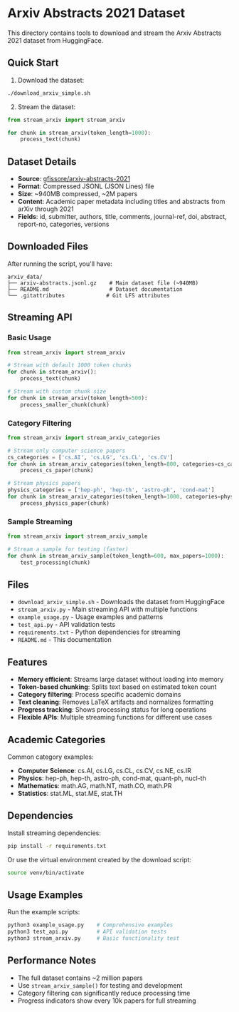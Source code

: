 # Arxiv Abstracts 2021 Dataset

This directory contains tools to download and stream the Arxiv Abstracts 2021 dataset from HuggingFace.

## Quick Start

1. Download the dataset:
```bash
./download_arxiv_simple.sh
```

2. Stream the dataset:
```python
from stream_arxiv import stream_arxiv

for chunk in stream_arxiv(token_length=1000):
    process_text(chunk)
```

## Dataset Details

- **Source**: [gfissore/arxiv-abstracts-2021](https://huggingface.co/datasets/gfissore/arxiv-abstracts-2021)
- **Format**: Compressed JSONL (JSON Lines) file
- **Size**: ~940MB compressed, ~2M papers
- **Content**: Academic paper metadata including titles and abstracts from arXiv through 2021
- **Fields**: id, submitter, authors, title, comments, journal-ref, doi, abstract, report-no, categories, versions

## Downloaded Files

After running the script, you'll have:
```
arxiv_data/
├── arxiv-abstracts.jsonl.gz    # Main dataset file (~940MB)
├── README.md                   # Dataset documentation
└── .gitattributes             # Git LFS attributes
```

## Streaming API

### Basic Usage

```python
from stream_arxiv import stream_arxiv

# Stream with default 1000 token chunks
for chunk in stream_arxiv():
    process_text(chunk)

# Stream with custom chunk size  
for chunk in stream_arxiv(token_length=500):
    process_smaller_chunk(chunk)
```

### Category Filtering

```python
from stream_arxiv import stream_arxiv_categories

# Stream only computer science papers
cs_categories = ['cs.AI', 'cs.LG', 'cs.CL', 'cs.CV']
for chunk in stream_arxiv_categories(token_length=800, categories=cs_categories):
    process_cs_paper(chunk)

# Stream physics papers
physics_categories = ['hep-ph', 'hep-th', 'astro-ph', 'cond-mat']
for chunk in stream_arxiv_categories(token_length=1000, categories=physics_categories):
    process_physics_paper(chunk)
```

### Sample Streaming

```python
from stream_arxiv import stream_arxiv_sample

# Stream a sample for testing (faster)
for chunk in stream_arxiv_sample(token_length=600, max_papers=1000):
    test_processing(chunk)
```

## Files

- `download_arxiv_simple.sh` - Downloads the dataset from HuggingFace
- `stream_arxiv.py` - Main streaming API with multiple functions
- `example_usage.py` - Usage examples and patterns
- `test_api.py` - API validation tests
- `requirements.txt` - Python dependencies for streaming
- `README.md` - This documentation

## Features

- **Memory efficient**: Streams large dataset without loading into memory
- **Token-based chunking**: Splits text based on estimated token count
- **Category filtering**: Process specific academic domains
- **Text cleaning**: Removes LaTeX artifacts and normalizes formatting
- **Progress tracking**: Shows processing status for long operations
- **Flexible APIs**: Multiple streaming functions for different use cases

## Academic Categories

Common category examples:
- **Computer Science**: cs.AI, cs.LG, cs.CL, cs.CV, cs.NE, cs.IR
- **Physics**: hep-ph, hep-th, astro-ph, cond-mat, quant-ph, nucl-th  
- **Mathematics**: math.AG, math.NT, math.CO, math.PR
- **Statistics**: stat.ML, stat.ME, stat.TH

## Dependencies

Install streaming dependencies:
```bash
pip install -r requirements.txt
```

Or use the virtual environment created by the download script:
```bash
source venv/bin/activate
```

## Usage Examples

Run the example scripts:
```bash
python3 example_usage.py    # Comprehensive examples
python3 test_api.py         # API validation tests
python3 stream_arxiv.py     # Basic functionality test
```

## Performance Notes

- The full dataset contains ~2 million papers
- Use `stream_arxiv_sample()` for testing and development
- Category filtering can significantly reduce processing time
- Progress indicators show every 10k papers for full streaming